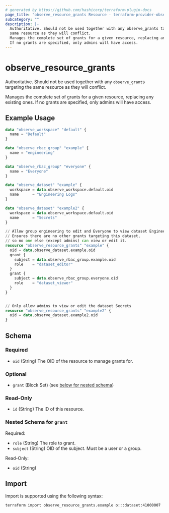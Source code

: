 ```yaml
---
# generated by https://github.com/hashicorp/terraform-plugin-docs
page_title: "observe_resource_grants Resource - terraform-provider-observe"
subcategory: ""
description: |-
  Authoritative. Should not be used together with any observe_grants targeting the
  same resource as they will conflict.
  Manages the complete set of grants for a given resource, replacing any existing ones.
  If no grants are specified, only admins will have access.
---
```

# observe_resource_grants

Authoritative. Should not be used together with any `observe_grant`s targeting the
same resource as they will conflict.

Manages the complete set of grants for a given resource, replacing any existing ones.
If no grants are specified, only admins will have access.
## Example Usage
```terraform
data "observe_workspace" "default" {
  name = "Default"
}

data "observe_rbac_group" "example" {
  name = "engineering"
}

data "observe_rbac_group" "everyone" {
  name = "Everyone"
}

data "observe_dataset" "example" {
  workspace = data.observe_workspace.default.oid
  name      = "Engineering Logs"
}

data "observe_dataset" "example2" {
  workspace = data.observe_workspace.default.oid
  name      = "Secrets"
}

// Allow group engineering to edit and Everyone to view dataset Engineering Logs.
// Ensures there are no other grants targeting this dataset,
// so no one else (except admins) can view or edit it.
resource "observe_resource_grants" "example" {
  oid = data.observe_dataset.example.oid
  grant {
    subject = data.observe_rbac_group.example.oid
    role    = "dataset_editor"
  }
  grant {
    subject = data.observe_rbac_group.everyone.oid
    role    = "dataset_viewer"
  }
}


// Only allow admins to view or edit the dataset Secrets
resource "observe_resource_grants" "example2" {
  oid = data.observe_dataset.example2.oid
}
```
<!-- schema generated by tfplugindocs -->
## Schema

### Required

- `oid` (String) The OID of the resource to manage grants for.

### Optional

- `grant` (Block Set) (see [below for nested schema](#nestedblock--grant))

### Read-Only

- `id` (String) The ID of this resource.

<a id="nestedblock--grant"></a>
### Nested Schema for `grant`

Required:

- `role` (String) The role to grant.
- `subject` (String) OID of the subject. Must be a user or a group.

Read-Only:

- `oid` (String)
## Import
Import is supported using the following syntax:
```shell
terraform import observe_resource_grants.example o:::dataset:41000007
```
